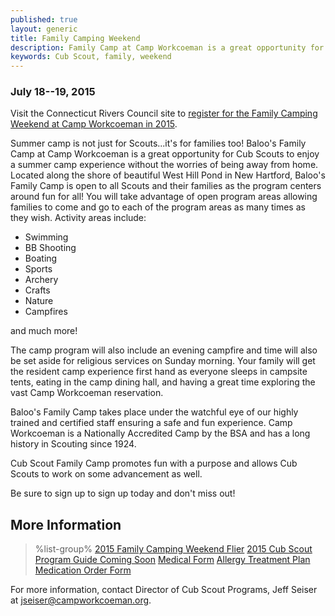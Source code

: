 ```yaml
---
published: true
layout: generic
title: Family Camping Weekend
description: Family Camp at Camp Workcoeman is a great opportunity for Cub Scouts to enjoy a summer camp experience without the worries of being away from home.
keywords: Cub Scout, family, weekend
---
```


### July 18--19, 2015

<div class="alert alert-info">
Visit the Connecticut Rivers Council site to
<a href="http://www.ctrivers.org/Event.aspx?id=11375">
register for the Family Camping Weekend at Camp Workcoeman in 2015</a>.
</div>

Summer camp is not just for Scouts...it's for families too! Baloo's Family Camp
at Camp Workcoeman is a great opportunity for Cub Scouts to enjoy a summer camp
experience without the worries of being away from home. Located along the shore
of beautiful West Hill Pond in New Hartford, Baloo's Family Camp is open to all
Scouts and their families as the program centers around fun for all! You will
take advantage of open program areas allowing families to come and go to each
of the program areas as many times as they wish. Activity areas include:

* Swimming
* BB Shooting
* Boating
* Sports
* Archery
* Crafts
* Nature
* Campfires

and much more!

The camp program will also include an evening campfire and time will also be
set aside for religious services on Sunday morning. Your family will get the
resident camp experience first hand as everyone sleeps in campsite tents,
eating in the camp dining hall, and having a great time exploring the vast Camp
Workcoeman reservation.

Baloo's Family Camp takes place under the watchful eye of our highly trained
and certified staff ensuring a safe and fun experience. Camp Workcoeman is a
Nationally Accredited Camp by the BSA and has a long history in Scouting since
1924.

Cub Scout Family Camp promotes fun with a purpose and allows Cub Scouts to work
on some advancement as well.

Be sure to sign up to sign up today and don't miss out!

## More Information

> %list-group%
> <a href="{{ site.url }}/pdf/2015/baloo-family-weekend.pdf" class="list-group-item">2015 Family Camping Weekend Flier</a>
> <a href="#" class="list-group-item">2015 Cub Scout Program Guide Coming Soon</a>
> <a href="{{ site.url }}/pdf/2015/health-form.pdf" class="list-group-item">Medical Form</a>
> <a href="{{ site.url }}/pdf/2014/2011_Med-AllergeyTreatment.pdf" class="list-group-item">Allergy Treatment Plan</a>
> <a href="{{ site.url }}/pdf/2015/med-admin.pdf" class="list-group-item">Medication Order Form</a>

For more information, contact Director of Cub Scout Programs, Jeff Seiser at
[jseiser@campworkcoeman.org](mailto:jseiser@campworkcoeman.org).
